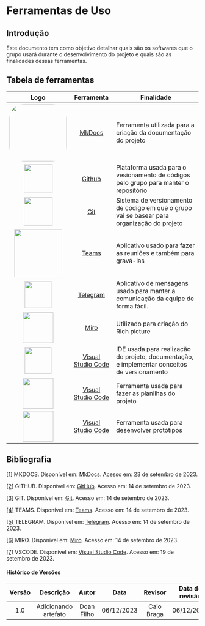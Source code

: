 # Ferramentas de Uso

## **Introdução**

Este documento tem como objetivo detalhar quais são os softwares que o grupo usará durante o desenvolvimento do projeto e quais são as finalidades dessas ferramentas.

## **Tabela de ferramentas**

| Logo | Ferramenta | Finalidade |
| :-----: | :----: | ----------- |
| <img style="border-radius: 25%" src="../assets/mkdocs.png" width=150px> | <a id="a" href="#a">MkDocs</a> | Ferramenta utilizada para a criação da documentação do projeto |
| <img src="../assets/github.png"  width=75px> | <a id="b" href="#b">Github</a> | Plataforma usada para o vesionamento de códigos pelo grupo para manter o repositório |
| <img src="../assets/Git-logo.png"  width=75px> | <a id="c" href="#c">Git</a> | Sistema de versionamento de código em que o grupo vai se basear para organização do projeto |
| <img src="../assets/teams-logo.png" width=125px> | <a id="d" href="#d">Teams</a> | Aplicativo usado para fazer as reuniões e também para gravá-las |
| <img src="../assets/telegram.png" width=70px> | <a id="e" href="#e">Telegram</a> | Aplicativo de mensagens usado para manter a comunicação da equipe de forma fácil.|
| <img src="../assets/miro.png"  width=80px> | <a id="f" href="#f">Miro</a> | Utilizado para criação do Rich picture |
| <img src="../assets/vscode.png"  width=70px> | <a id="g" href="#g">Visual Studio Code</a> | IDE usada para realização do projeto, documentação, e implementar conceitos de versionamento |
| <img src="../assets/GooglePlanilhas.png"  width=80px> | <a id="g" href="#g">Visual Studio Code</a> | Ferramenta usada para fazer as planilhas do projeto|
| <img src="../assets/Figmalogo.png"  width=80px> | <a id="g" href="#g">Visual Studio Code</a> |Ferramenta usada para desenvolver protótipos  |




## **Bibliografia**

<a id="a" href="#a">[1]</a> MKDOCS. Disponível em: [MkDocs](https://www.mkdocs.org/). Acesso em: 23 de setembro de 2023.

<a id="b" href="#b">[2]</a> GITHUB. Disponível em: [GitHub](https://github.com). Acesso em: 14 de setembro de 2023.

<a id="c" href="#c">[3]</a> GIT. Disponível em: [Git](https://git-scm.com). Acesso em: 14 de setembro de 2023.

<a id="d" href="#d">[4]</a> TEAMS. Disponível em: [Teams](https://www.microsoft.com/pt-br/microsoft-teams/log-in). Acesso em: 14 de setembro de 2023.

<a id="e" href="#e">[5]</a> TELEGRAM. Disponível em: [Telegram](https://web.telegram.org/k/). Acesso em: 14 de setembro de 2023.

<a id="f" href="#f">[6]</a> MIRO. Disponível em: [Miro](https://miro.com/pt/). Acesso em: 14 de setembro de 2023.

<a id="g" href="#g">[7]</a> VSCODE. Disponível em: [Visual Studio Code](https://code.visualstudio.com/). Acesso em: 19 de setembro de 2023.

#### **Histórico de Versões**

| Versão |          Descrição              |     Autor      |      Data      |   Revisor     |    Data de revisão    |  
|:------:|:-------------------------------:|:--------------:|:--------------:|:-------------:|:---------------------:|
|  1.0   | Adicionando artefato | Doan Filho  |   06/12/2023   | Caio Braga  | 06/12/2023 |
